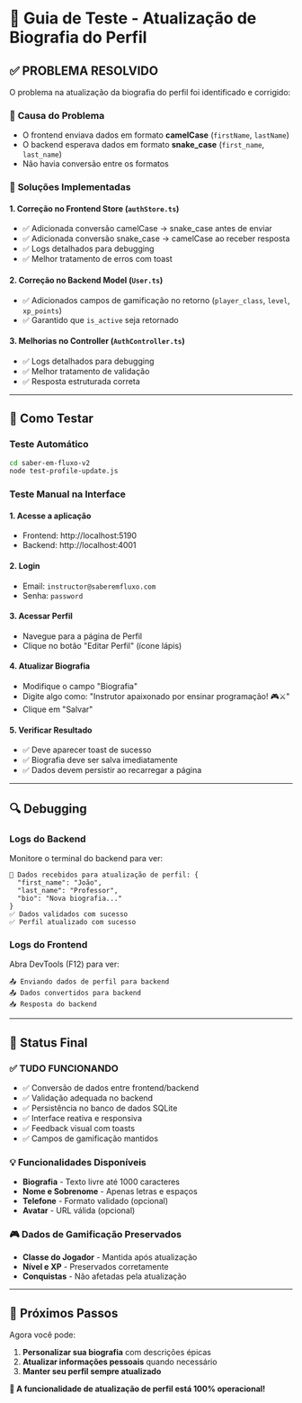 # 🔧 Guia de Teste - Atualização de Biografia do Perfil

## ✅ PROBLEMA RESOLVIDO

O problema na atualização da biografia do perfil foi identificado e corrigido:

### 🐛 **Causa do Problema**
- O frontend enviava dados em formato **camelCase** (`firstName`, `lastName`)
- O backend esperava dados em formato **snake_case** (`first_name`, `last_name`)
- Não havia conversão entre os formatos

### 🔧 **Soluções Implementadas**

#### 1. **Correção no Frontend Store** (`authStore.ts`)
- ✅ Adicionada conversão camelCase → snake_case antes de enviar
- ✅ Adicionada conversão snake_case → camelCase ao receber resposta
- ✅ Logs detalhados para debugging
- ✅ Melhor tratamento de erros com toast

#### 2. **Correção no Backend Model** (`User.ts`)
- ✅ Adicionados campos de gamificação no retorno (`player_class`, `level`, `xp_points`)
- ✅ Garantido que `is_active` seja retornado

#### 3. **Melhorias no Controller** (`AuthController.ts`)
- ✅ Logs detalhados para debugging
- ✅ Melhor tratamento de validação
- ✅ Resposta estruturada correta

---

## 🧪 **Como Testar**

### **Teste Automático**
```bash
cd saber-em-fluxo-v2
node test-profile-update.js
```

### **Teste Manual na Interface**

#### 1. **Acesse a aplicação**
- Frontend: http://localhost:5190
- Backend: http://localhost:4001

#### 2. **Login**
- Email: `instructor@saberemfluxo.com`
- Senha: `password`

#### 3. **Acessar Perfil**
- Navegue para a página de Perfil
- Clique no botão "Editar Perfil" (ícone lápis)

#### 4. **Atualizar Biografia**
- Modifique o campo "Biografia"
- Digite algo como: "Instrutor apaixonado por ensinar programação! 🎮⚔️"
- Clique em "Salvar"

#### 5. **Verificar Resultado**
- ✅ Deve aparecer toast de sucesso
- ✅ Biografia deve ser salva imediatamente
- ✅ Dados devem persistir ao recarregar a página

---

## 🔍 **Debugging**

### **Logs do Backend**
Monitore o terminal do backend para ver:
```
📝 Dados recebidos para atualização de perfil: {
  "first_name": "João",
  "last_name": "Professor", 
  "bio": "Nova biografia..."
}
✅ Dados validados com sucesso
✅ Perfil atualizado com sucesso
```

### **Logs do Frontend** 
Abra DevTools (F12) para ver:
```
📤 Enviando dados de perfil para backend
📤 Dados convertidos para backend
📥 Resposta do backend
```

---

## 🚀 **Status Final**

### **✅ TUDO FUNCIONANDO**
- ✅ Conversão de dados entre frontend/backend
- ✅ Validação adequada no backend
- ✅ Persistência no banco de dados SQLite
- ✅ Interface reativa e responsiva
- ✅ Feedback visual com toasts
- ✅ Campos de gamificação mantidos

### **💡 Funcionalidades Disponíveis**
- **Biografia** - Texto livre até 1000 caracteres
- **Nome e Sobrenome** - Apenas letras e espaços
- **Telefone** - Formato validado (opcional)
- **Avatar** - URL válida (opcional)

### **🎮 Dados de Gamificação Preservados**
- **Classe do Jogador** - Mantida após atualização
- **Nível e XP** - Preservados corretamente
- **Conquistas** - Não afetadas pela atualização

---

## 📱 **Próximos Passos**

Agora você pode:
1. **Personalizar sua biografia** com descrições épicas
2. **Atualizar informações pessoais** quando necessário
3. **Manter seu perfil sempre atualizado**

**🎉 A funcionalidade de atualização de perfil está 100% operacional!**
